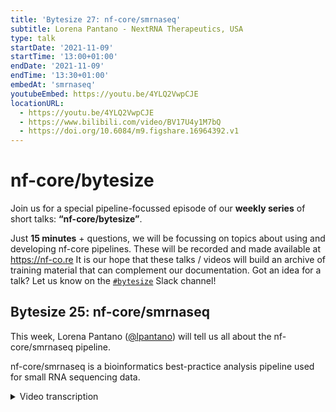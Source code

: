 ```yaml
---
title: 'Bytesize 27: nf-core/smrnaseq'
subtitle: Lorena Pantano - NextRNA Therapeutics, USA
type: talk
startDate: '2021-11-09'
startTime: '13:00+01:00'
endDate: '2021-11-09'
endTime: '13:30+01:00'
embedAt: 'smrnaseq'
youtubeEmbed: https://youtu.be/4YLQ2VwpCJE
locationURL:
  - https://youtu.be/4YLQ2VwpCJE
  - https://www.bilibili.com/video/BV17U4y1M7bQ
  - https://doi.org/10.6084/m9.figshare.16964392.v1
---
```


# nf-core/bytesize

Join us for a special pipeline-focussed episode of our **weekly series** of short talks: **“nf-core/bytesize”**.

Just **15 minutes** + questions, we will be focussing on topics about using and developing nf-core pipelines.
These will be recorded and made available at <https://nf-co.re>
It is our hope that these talks / videos will build an archive of training material that can complement our documentation. Got an idea for a talk? Let us know on the [`#bytesize`](https://nfcore.slack.com/channels/bytesize) Slack channel!

## Bytesize 25: nf-core/smrnaseq

This week, Lorena Pantano ([@lpantano](https://github.com/lpantano/)) will tell us all about the nf-core/smrnaseq pipeline.

nf-core/smrnaseq is a bioinformatics best-practice analysis pipeline used for small RNA sequencing data.

<details markdown="1"><summary>Video transcription</summary>
:::note
The content has been edited to make it reader-friendly
:::

[0:01](https://youtu.be/4YLQ2VwpCJE&t=1)
(host) Hi, thanks for joining us for another bytesize talk that's focused on pipelines. I'd like to begin by thanking the Chan Zuckerberg initiative for funding nf-core events and our outreach initiatives. I'd also like to extend a special thanks to the volunteers that helped us organize the recent hackathon two weeks ago. Now, we've recently received funding from the Chan Zuckerberg Initiative that is focused on boosting diversity and inclusion. Evan mentioned a few full-time paid positions for developer advocates for this purpose in the announcements channel on Slack. Please reach out to us for more information and keep an eye out for the official advertisement of the positions and spread the word when they're out. Now, without further ado, I'd like to introduce you to our speaker today. We're joined by Lorena Pantano from NextRNA Therapeutics in the US, who will be presenting the nf-core smRNA-Seq, so small RNA-Seq pipeline. If you have any questions for our speaker today, please unmute yourself at the end of the talk or use the chat function and I will read out your questions. Lorena, we appreciate how early in the morning it is for you. Thank you very, very much for making the time to present for us at bytesize. Over to you.

[1:14](https://youtu.be/4YLQ2VwpCJE&t=74)
Thank you. Thank you for having me in mind to share my contribution to the community. I'm very happy to be here and it's a sunny day. It's pretty awesome, the view. I'm going to talk about this pipeline, the small RNA-Seq pipeline. What I'm going to do is to give a scientific background, before starting to talk more about the analysis. I always think about the small RNA as small non-coding RNA. There are different kinds of small non-coding RNA that some of them are handled by the pipeline, others currently not, or maybe there are better pipelines for that.

[2:00](https://youtu.be/4YLQ2VwpCJE&t=120)
When we talk about small, it's good to give a size range. It could go even to a little bit shorter than 20, maybe 18 to 400. They are involved in different biological functions. We have gene regulation where we have microRNAs that are very well known. Together with microRNAs, we have endogenous siRNA and piRNAs, that are a little bit longer. We have others that are more in the range of 100, 200 that are involved in post-transcriptional modification like polyA or RNA nucleotide modification and others with similar size in the translational machinery like transfer RNA, or ribosomic RNA. Then there are others that we aren't clear of the function but as well are notated and are part of this group of small molecules. I'm going to go a little bit over the ones that the pipeline can handle, although not all of them right now have tools that will quantify them properly, but it's something that we want to work towards.

[3:18](https://youtu.be/4YLQ2VwpCJE&t=198)
In general when we talk about these very small RNA molecules we are talking about sizes between 18 to 33. Normally the biogenesis can come from double strand RNA or hairpin structures and it will be processed probably by Dicer, but not always, an Ago machinery, to perform some gene silencing. But it's not always like that but it's a good summary of what it could be. The microRNAs, these are the most well studied small RNA, the precursor normally is a big primary precursor that contains several hairpin structures and this long precursor is cleaved just around this hairpin structure to form the pre-microRNA. This still is in the nucleus and then it will go to the cytoplasm to get the final mature microRNA thanks to Dicer. At the same time of this process it will find what RNA it will target by nucleotide complementarity. There is a lot of research done in that this silencing can go through can go to mRNA degradation or translational repression.

[4:50](https://youtu.be/4YLQ2VwpCJE&t=290)
The one thing that maybe not a lot of people know is about the variability or variations that you find in microRNAs. It's very well known that microRNAs are not just one single RNA molecule, for everything we know there are variations, and it's not only single nucleotide variations. There are as well variation at the beginning and at the end of the sequence. These are called isomiRs and they were first described, I think, in 2008 and there is a lot of research on that. This modification is important, it will change the function. They will correlate to different stages in the cells, to diseases, so it's important to understand that when you want to analyze this you want to differentiate at least the type of variations that you have.

[5:50](https://youtu.be/4YLQ2VwpCJE&t=350)
Endogenous siRNAs have been described a lot in C. elegans and Drosophila. They are involved in regulation and they have a similar biogenesis than microRNAs. They can come from hairpin or double-strand RNA even in cis or trans, but at the end they will go to the cytoplasm and will perform a similar regulation. From here is where the field of using siRNA exogenous sRNA to knock down genes comes.

[6:26](https://youtu.be/4YLQ2VwpCJE&t=386)
Finally but not least, although there are a few other categories, piRNAs. They appear later and are a little bit longer from 26 to 30 nucleotide long. They have some modifications at the end of the sequence and were discovered the first time by regulating the transposons in the genome. When everything gets de-methylated, many of the transposons are active and this is a way to regulate that. They are created in this feedback loop. A small RNA that will have this size and it will amplify, it will then bind to the DNA to induce methylation or direct the degradation of the RNA from the transposons. It got a lot of interest in the past years.

[7:28](https://youtu.be/4YLQ2VwpCJE&t=448)
Other types of small RNA are coming from tRNAs, actually. There is a lot of investigation in here. They have been used a lot as biomarkers in cancer or different diseases. The function is still unclear, although there is a lot more information. But the idea of the biogenesis, when you do small RNA-seq and analyze the data, if you quantify these RNAs, you will find that there are fragments, small RNAs that are belonging to one side or another, or the top or the bottom. There is high abundancy, so there is no way that this is degradation because it's a conserved part of the whole molecule and they have been correlated to many diseases already.

[8:28](https://youtu.be/4YLQ2VwpCJE&t=508)
Then in the same way that there are fragments coming from tRNA there are fragments coming from other nuclear RNAs. In the same way this is still less clear. There is some conservation of the processing of these RNAs so this is where people keep quantifying and see what could be the function. As you see, many of them you already know, but this is not only about microRNAs, there is a lot of types of RNA and ideally, in a comprehensive pipeline you want to try to quantify and to characterize all of them. It's very hard to put all that together so I will go through the analysis, how it will look like and what is integrated in the nf-core pipeline and what is more to come.

[9:24](https://youtu.be/4YLQ2VwpCJE&t=564)
There is a lot of people working on that at different times and I hope that more people will come, because as you see it's not that simple a case to analyze this data. One thing that is recurrent is, because small is not a super quantitative word, that you will think that, oh, you have 200 nucleotides sequencing data and you think it's small and you will try to use this pipeline. I wouldn't recommend that. I think that if your library is enriched in reads for mainly more than 50, the best pipeline to use is RNA-Seq. Maybe there should be another pipeline for this, but all the tools that this small RNA-Seq pipeline has integrated is based on that you are going to find a lot of duplication of the reads, because your molecules are shorter than the read length you normally have.

[10:30](https://youtu.be/4YLQ2VwpCJE&t=630)
I will say that this is a good yes-or-no decision you're making. If you have a mixed one. I have done a lot that I have analyzed the data with this pipeline and then the untrimmed reads I will put in the RNA-Seq because sometimes you have a very heterogeneous library. You can do that, it's fine.

[10:54](https://youtu.be/4YLQ2VwpCJE&t=654)
The main challenges of the pipeline is isomiR detection because there are a lot of changes in a very small region. Right now we have some strategy, but ideally we will integrate more. There are smaller RNAs that come from places that are in multiple parts of the genome, so it's difficult to handle that and depending on the library you may have difficulties to differentiate what is degradation or functional molecules. Also, when you go to non-model organisms things get a little bit difficult. Ideally a perfect pipeline should try to address all this.

[11:35](https://youtu.be/4YLQ2VwpCJE&t=695)
The first step will be trimming, which is related to the library prep. There are different library preps. Normally there is variation of the two main ones, which are TruSeq, where you attach adapters to your RNA or cDNA molecule in this case, or you have a NextFlex library, where you have some degenerated bases at the end and at the beginning of the cDNA so you need to take that in account. The pipeline is compatible with a few protocols but probably not all the combinations. That is another issue we keep having all the time. We try to adapt to to all the possible combinations.

[12:23](https://youtu.be/4YLQ2VwpCJE&t=743)
The pipeline is divided in processing and QC, detection, annotation of non-microRNAs and trying to discover the novel ones. In processing and QC we use TrimGalore. We have FastQC integrated in there. MirTrace is a... I will give an example of this, but this is a good QC tool and of course MultiQC to put everything together. I would like to integrate qualimap to give you an idea of any other small RNA that you have, although MirTrace helped with that already. For detection and annotation we have bowtie and samtools as an easy way to know how much is mapping to mature, precursor or genome. Mirdeep2 will give you a quantification of microRNAs and mirtop will focus on isomiRs. I really want to integrate MINTmapper or any other tool that handles tRNA, there are some options. Because as I say, they have become very important. For the novel detection we have mirdeep2. It will do the job , but there are other tools like seqcluster or protac for piRNAs that will try to handle other kinds of RNAs.

[13:38](https://youtu.be/4YLQ2VwpCJE&t=818)
An example of MirTrace. It has a lot of different QC metrics but this one I like because it gives you an idea of the diversity of your sample and it will quantify what belongs to microRNA, to ribosomal RNA, to tRNA, to PCR artifacts or primer dimers. It gives you quickly an idea of what samples are better or if you have anything that you need to remove. For the quantification, as I say, after trimming and MirTrace you will go to mirdeep2 and bowtie and samtools and what you are going to have is a matrix of microRNA and isomiRs from these tools. This is what you will use for differential expression. Mirtop is compatible with the isomiR R package in bioconductor and it gives you a lot of tools to understand isomiRs, like a map of the different isomiR abundances in different samples and sometimes you see differences. It is helping you to decide where to focus.

[14:55](https://youtu.be/4YLQ2VwpCJE&t=895)
Finally this is the part that needs more work right now. Mirdeep2 is running different samples. A better study will be to collapse all the samples into one, to run mirdeep2, so you can really detect everything at once and then separate the quantification. Right now it is running on the different samples. Here is where seqcluster and other tools, that are focused on characterizing other non-coding RNAs, will be good to be added at some point. From this you will get the matrix and you can work with visualization and differential expression as you wish. An example of mirdeep2. It will give you the secondary structure of the RNA where the mature is. This visualization is pretty cool and it is good to go over that to see if you have any new microRNA in your samples.

[16:02](https://youtu.be/4YLQ2VwpCJE&t=962)
Just as a summary, the current pipeline has a very comprehensive QC with MirTrace. The microRNA isomiRs are very well quantified. But it needs a couple of more tools to be a better pipeline. The novel microRNA detection and quantification with mirdeep2 is there, so that is good. We are migrating to the second version of Nextflow. It has been massive work for many people and we are almost there. We are working with some final details, so hopefully we can get it done in a few weeks. Mainly it is the versioning and adding some more QC metrics. My idea is, because I have this data in my current job, that it gives me an excuse to work on this. I would really like to add other tools to make it a better pipeline and if anybody wants to help they are very welcome. For this or any other pipeline I am happy to help in any way as well.

[17:23](https://youtu.be/4YLQ2VwpCJE&t=1043)
As I say this is a work of many. I couldn't put everyone here but I really appreciate everybody. I really appreciate the Nextflow and nf-core community and I think that is helping a lot of people: beginners, experts, everybody. So I really like the vision and the core values. I want to thank contributors as well, people enabled in this.

</details>
